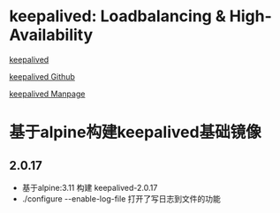 
keepalived: Loadbalancing & High-Availability
=============================================

[keepalived](https://snapcraft.io/keepalived)

[keepalived Github](https://github.com/acassen/keepalived)

[keepalived Manpage](https://www.keepalived.org/manpage.html)

# 基于alpine构建keepalived基础镜像

## 2.0.17
  - 基于alpine:3.11 构建 keepalived-2.0.17
  - ./configure --enable-log-file 打开了写日志到文件的功能
